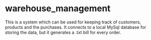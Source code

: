 # warehouse_management
This is a system which can be used for keeping track of customers, products and the purchases. It connects to a local MySql database for storing the data, but it generates a .txt bill for every order.
